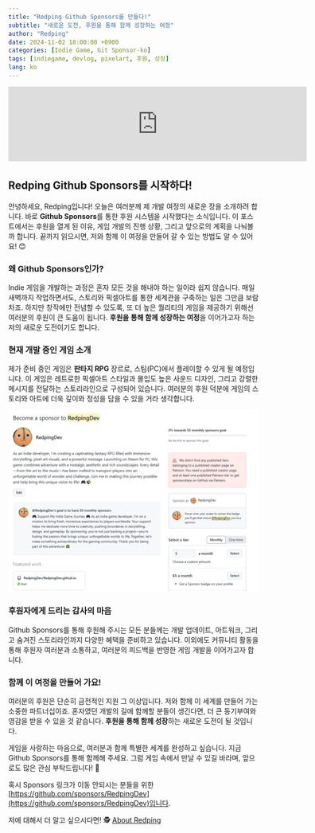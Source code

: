 ```yaml
---
title: "Redping Github Sponsors를 만들다!"
subtitle: "새로운 도전, 후원을 통해 함께 성장하는 여정"
author: "Redping"
date: 2024-11-02 18:00:00 +0900
categories: [Indie Game, Git Sponsor-ko]
tags: [indiegame, devlog, pixelart, 후원, 성장]
lang: ko
---
```


<iframe src="https://github.com/sponsors/RedpingDev/card" title="Sponsor RedpingDev" height="150" width="600" style="border: 0;"></iframe>

## Redping Github Sponsors를 시작하다!

안녕하세요, Redping입니다! 오늘은 여러분께 제 개발 여정의 새로운 장을 소개하려 합니다. 바로 **Github Sponsors**를 통한 후원 시스템을 시작했다는 소식입니다. 이 포스트에서는 후원을 열게 된 이유, 게임 개발의 진행 상황, 그리고 앞으로의 계획을 나눠볼까 합니다. 끝까지 읽으시면, 저와 함께 이 여정을 만들어 갈 수 있는 방법도 알 수 있어요! 😊

### 왜 Github Sponsors인가?

Indie 게임을 개발하는 과정은 혼자 모든 것을 해내야 하는 일이라 쉽지 않습니다. 매일 새벽까지 작업하면서도, 스토리와 픽셀아트를 통한 세계관을 구축하는 일은 그만큼 보람차죠. 하지만 창작에만 전념할 수 있도록, 또 더 높은 퀄리티의 게임을 제공하기 위해선 여러분의 후원이 큰 도움이 됩니다. **후원을 통해 함께 성장하는 여정**을 이어가고자 하는 저의 새로운 도전이기도 합니다.

### 현재 개발 중인 게임 소개

제가 준비 중인 게임은 **판타지 RPG** 장르로, 스팀(PC)에서 플레이할 수 있게 될 예정입니다. 이 게임은 레트로한 픽셀아트 스타일과 몰입도 높은 사운드 디자인, 그리고 강렬한 메시지를 전달하는 스토리라인으로 구성되어 있습니다. 여러분의 후원 덕분에 게임의 스토리와 아트에 더욱 깊이와 정성을 담을 수 있을 거라 생각합니다.

![Sposonrs 이미지](/img/sponsors.png)

### 후원자에게 드리는 감사의 마음

Github Sponsors를 통해 후원해 주시는 모든 분들께는 개발 업데이트, 아트워크, 그리고 숨겨진 스토리라인까지 다양한 혜택을 준비하고 있습니다. 이외에도 커뮤니티 활동을 통해 후원자 여러분과 소통하고, 여러분의 피드백을 반영한 게임 개발을 이어가고자 합니다.

### 함께 이 여정을 만들어 가요!

여러분의 후원은 단순히 금전적인 지원 그 이상입니다. 저와 함께 이 세계를 만들어 가는 소중한 파트너십이죠. 혼자였던 개발의 길에 함께할 분들이 생긴다면, 더 큰 동기부여와 영감을 받을 수 있을 것 같습니다. **후원을 통해 함께 성장**하는 새로운 도전이 될 것입니다.

게임을 사랑하는 마음으로, 여러분과 함께 특별한 세계를 완성하고 싶습니다. 지금 Github Sponsors를 통해 함께해 주세요. 그럼 게임 속에서 만날 수 있길 바라며, 앞으로도 많은 관심 부탁드립니다! 🙌


혹시 Sponsors 링크가 이동 안되시는 분들을 위한 [https://github.com/sponsors/RedpingDev](https://github.com/sponsors/RedpingDev)입니다.

저에 대해서 더 알고 싶으시다면! 🕵️ [About Redping](/posts/ko/about)